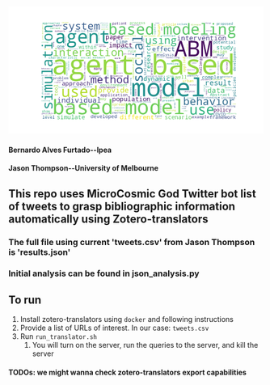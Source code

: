 ![ABMs](image.png)

#### Bernardo Alves Furtado--Ipea
#### Jason Thompson--University of Melbourne

## This repo uses MicroCosmic God Twitter bot list of tweets to grasp bibliographic information automatically using Zotero-translators

### The full file using current 'tweets.csv' from Jason Thompson is 'results.json'

### Initial analysis can be found in json_analysis.py

## To run

1. Install zotero-translators using `docker` and following instructions
2. Provide a list of URLs of interest. In our case: `tweets.csv`
3. Run `run_translator.sh`
   1. You will turn on the server, run the queries to the server, and kill the server

#### TODOs: we might wanna check zotero-translators export capabilities
